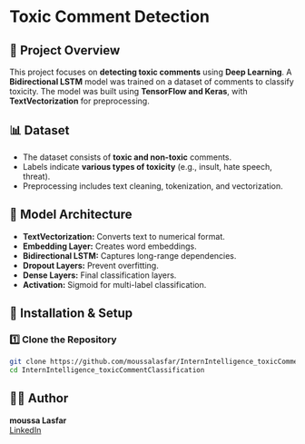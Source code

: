 # Toxic Comment Detection

## 📌 Project Overview
This project focuses on **detecting toxic comments** using **Deep Learning**. A **Bidirectional LSTM** model was trained on a dataset of comments to classify toxicity. The model was built using **TensorFlow and Keras**, with **TextVectorization** for preprocessing.

## 📊 Dataset
- The dataset consists of **toxic and non-toxic** comments.
- Labels indicate **various types of toxicity** (e.g., insult, hate speech, threat).
- Preprocessing includes text cleaning, tokenization, and vectorization.

## 🚀 Model Architecture
- **TextVectorization:** Converts text to numerical format.
- **Embedding Layer:** Creates word embeddings.
- **Bidirectional LSTM:** Captures long-range dependencies.
- **Dropout Layers:** Prevent overfitting.
- **Dense Layers:** Final classification layers.
- **Activation:** Sigmoid for multi-label classification.

## 🔧 Installation & Setup
### 1️⃣ Clone the Repository
```bash
git clone https://github.com/moussalasfar/InternIntelligence_toxicCommentClassification.git
cd InternIntelligence_toxicCommentClassification
```

## 👨‍💻 Author
**moussa Lasfar**  
[LinkedIn](https://www.linkedin.com/in/moussa-lasfar-423793196/)


